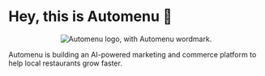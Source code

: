 # Hey, this is Automenu 👋

<p align="center">
  <picture>
    <source media="(prefers-color-scheme: dark)" srcset="https://cdn.automenu.com/assets/brand/automenu-logo-white.v1.svg">
    <img src="https://cdn.automenu.com/assets/brand/automenu-logo.v1.svg" alt="Automenu logo, with Automenu wordmark.">
  </picture>
</p>

Automenu is building an AI-powered marketing and commerce platform to help local restaurants grow faster.
